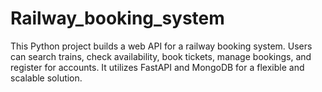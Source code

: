 # Railway_booking_system
This Python project builds a web API for a railway booking system. Users can search trains, check availability, book tickets, manage bookings, and register for accounts. It utilizes FastAPI and MongoDB for a flexible and scalable solution.
